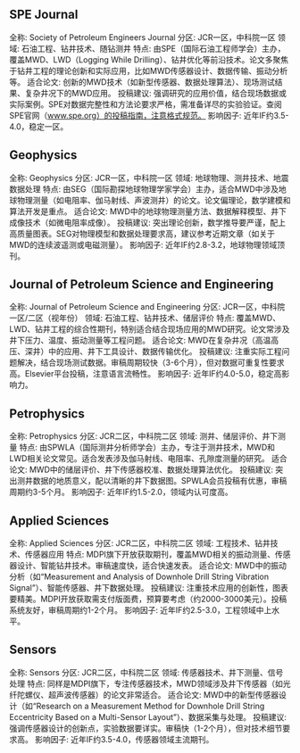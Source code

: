 ## SPE Journal

全称: Society of Petroleum Engineers Journal
分区: JCR一区，中科院一区
领域: 石油工程、钻井技术、随钻测井
特点: 由SPE（国际石油工程师学会）主办，覆盖MWD、LWD（Logging While Drilling）、钻井优化等前沿技术。论文多聚焦于钻井工程的理论创新和实际应用，比如MWD传感器设计、数据传输、振动分析等。
适合论文: 创新的MWD技术（如新型传感器、数据处理算法）、现场测试结果、复杂井况下的MWD应用。
投稿建议: 强调研究的应用价值，结合现场数据或实际案例。SPE对数据完整性和方法论要求严格，需准备详尽的实验验证。查阅SPE官网（www.spe.org）的投稿指南，注意格式规范。
影响因子: 近年IF约3.5-4.0，稳定一区。

## Geophysics

全称: Geophysics
分区: JCR一区，中科院一区
领域: 地球物理、测井技术、地震数据处理
特点: 由SEG（国际勘探地球物理学家学会）主办，适合MWD中涉及地球物理测量（如电阻率、伽马射线、声波测井）的论文。论文偏理论，数学建模和算法开发是重点。
适合论文: MWD中的地球物理测量方法、数据解释模型、井下成像技术（如微电阻率成像）。
投稿建议: 突出理论创新，数学推导要严谨，配上高质量图表。SEG对物理模型和数据处理要求高，建议参考近期文章（如关于MWD的连续波遥测或电磁测量）。
影响因子: 近年IF约2.8-3.2，地球物理领域顶刊。

## Journal of Petroleum Science and Engineering
全称: Journal of Petroleum Science and Engineering
分区: JCR一区，中科院一区/二区（视年份）
领域: 石油工程、钻井技术、储层评价
特点: 覆盖MWD、LWD、钻井工程的综合性期刊，特别适合结合现场应用的MWD研究。论文常涉及井下压力、温度、振动测量等工程问题。
适合论文: MWD在复杂井况（高温高压、深井）中的应用、井下工具设计、数据传输优化。
投稿建议: 注重实际工程问题解决，结合现场测试数据。审稿周期较快（3-6个月），但对数据可重复性要求高。Elsevier平台投稿，注意语言流畅性。
影响因子: 近年IF约4.0-5.0，稳定高影响力。

## Petrophysics
全称: Petrophysics
分区: JCR二区，中科院二区
领域: 测井、储层评价、井下测量
特点: 由SPWLA（国际测井分析师学会）主办，专注于测井技术，MWD和LWD相关论文常见。适合发表涉及伽马射线、电阻率、孔隙度测量的研究。
适合论文: MWD中的储层评价、井下传感器校准、数据处理算法优化。
投稿建议: 突出测井数据的地质意义，配以清晰的井下数据图。SPWLA会员投稿有优惠，审稿周期约3-5个月。
影响因子: 近年IF约1.5-2.0，领域内认可度高。

## Applied Sciences
全称: Applied Sciences
分区: JCR二区，中科院二区
领域: 工程技术、钻井技术、传感器应用
特点: MDPI旗下开放获取期刊，覆盖MWD相关的振动测量、传感器设计、智能钻井技术。审稿速度快，适合快速发表。
适合论文: MWD中的振动分析（如“Measurement and Analysis of Downhole Drill String Vibration Signal”）、智能传感器、井下数据处理。 
投稿建议: 注重技术应用的创新性，图表要精美。MDPI开放获取需支付版面费，预算要考虑（约2000-3000美元）。投稿系统友好，审稿周期约1-2个月。
影响因子: 近年IF约2.5-3.0，工程领域中上水平。

## Sensors
全称: Sensors
分区: JCR二区，中科院二区
领域: 传感器技术、井下测量、信号处理
特点: 同样是MDPI旗下，专注传感器技术，MWD领域涉及井下传感器（如光纤陀螺仪、超声波传感器）的论文非常适合。
适合论文: MWD中的新型传感器设计（如“Research on a Measurement Method for Downhole Drill String Eccentricity Based on a Multi-Sensor Layout”）、数据采集与处理。 
投稿建议: 强调传感器设计的创新点，实验数据要详实。审稿快（1-2个月），但对技术细节要求高。
影响因子: 近年IF约3.5-4.0，传感器领域主流期刊。
